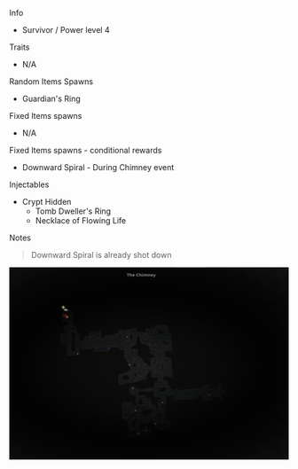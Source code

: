 Info

- Survivor / Power level 4

Traits

- N/A

Random Items Spawns

- Guardian's Ring

Fixed Items spawns

- N/A

Fixed Items spawns - conditional rewards

- Downward Spiral - During Chimney event

Injectables

- Crypt Hidden
  - Tomb Dweller's Ring
  - Necklace of Flowing Life

Notes

> Downward Spiral is already shot down

![](info/mini-map.png)
